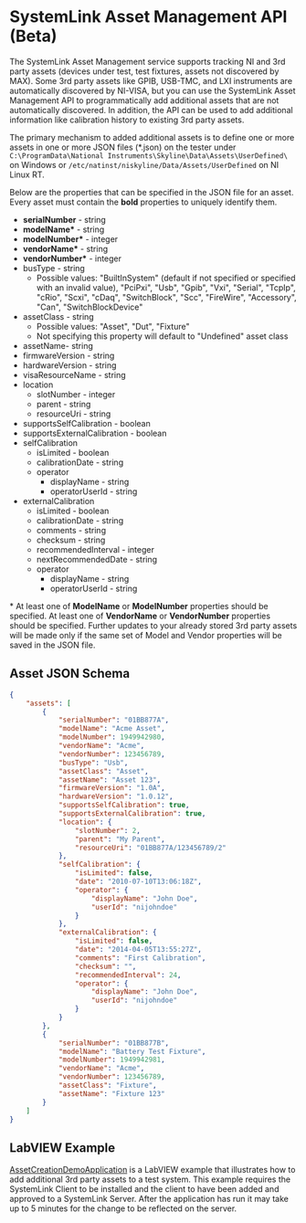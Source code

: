 # SystemLink Asset Management API (Beta)
The SystemLink Asset Management service supports tracking NI and 3rd party assets (devices under test, test fixtures, assets not discovered by MAX).  Some 3rd party assets like GPIB, USB-TMC, and LXI instruments are automatically discovered by NI-VISA, but you can use the SystemLink Asset Management API to programmatically add additional assets that are not automatically discovered.  In addition, the API can be used to add additional information like calibration history to existing 3rd party assets.

The primary mechanism to added additional assets is to define one or more assets in one or more JSON files (*.json) on the tester under ````C:\ProgramData\National Instruments\Skyline\Data\Assets\UserDefined\```` on Windows or ````/etc/natinst/niskyline/Data/Assets/UserDefined```` on NI Linux RT.

Below are the properties that can be specified in the JSON file for an asset. Every asset must contain the **bold** properties to uniquely identify them.
* **serialNumber** - string
* **modelName\*** - string
* **modelNumber\*** - integer
* **vendorName\*** - string
* **vendorNumber\*** - integer
* busType - string
    * Possible values: "BuiltInSystem" (default if not specified or specified with an invalid value), "PciPxi", "Usb", "Gpib", "Vxi", "Serial", "TcpIp", "cRio", "Scxi", "cDaq", "SwitchBlock", "Scc", "FireWire", "Accessory", "Can", "SwitchBlockDevice"
* assetClass - string
    * Possible values: "Asset", "Dut", "Fixture"
    * Not specifying this property will default to "Undefined" asset class
* assetName- string
* firmwareVersion - string
* hardwareVersion - string
* visaResourceName - string
* location
    * slotNumber - integer
    * parent - string
    * resourceUri - string
* supportsSelfCalibration - boolean
* supportsExternalCalibration - boolean
* selfCalibration
    * isLimited - boolean
    * calibrationDate - string
    * operator
        * displayName - string
        * operatorUserId - string
* externalCalibration
    * isLimited - boolean
    * calibrationDate - string
    * comments - string
    * checksum - string
    * recommendedInterval - integer
    * nextRecommendedDate - string
    * operator
        * displayName - string
        * operatorUserId - string
 
\* At least one of **ModelName** or **ModelNumber** properties should be specified. At least one of **VendorName** or **VendorNumber** properties should be specified. Further updates to your already stored 3rd party assets will be made only if the same set of Model and Vendor properties will be saved in the JSON file.

## Asset JSON Schema
````json
{
    "assets": [
        {
            "serialNumber": "01BB877A",
            "modelName": "Acme Asset",
            "modelNumber": 1949942980,
            "vendorName": "Acme",
            "vendorNumber": 123456789,
            "busType": "Usb",
            "assetClass": "Asset",
            "assetName": "Asset 123",
            "firmwareVersion": "1.0A",
            "hardwareVersion": "1.0.12",
            "supportsSelfCalibration": true,
            "supportsExternalCalibration": true,
            "location": {
                "slotNumber": 2,
                "parent": "My Parent",
                "resourceUri": "01BB877A/123456789/2"
            },
            "selfCalibration": {
                "isLimited": false,
                "date": "2010-07-10T13:06:18Z",
                "operator": {
                    "displayName": "John Doe",
                    "userId": "nijohndoe"
                }
            },
            "externalCalibration": {
                "isLimited": false,
                "date": "2014-04-05T13:55:27Z",
                "comments": "First Calibration",
                "checksum": "",
                "recommendedInterval": 24,
                "operator": {
                    "displayName": "John Doe",
                    "userId": "nijohndoe"
                }
            }
        },
        {
            "serialNumber": "01BB877B",
            "modelName": "Battery Test Fixture",
            "modelNumber": 1949942981,
            "vendorName": "Acme",
            "vendorNumber": 123456789,
            "assetClass": "Fixture",
            "assetName": "Fixture 123"
        }
    ]
}
````


## LabVIEW Example
[AssetCreationDemoApplication](https://github.com/joshuaprewitt/systemlink-asset-management-api/tree/master/AssetCreationDemoApplication) is a LabVIEW example that illustrates how to add additional 3rd party assets to a test system. This example requires the SystemLink Client to be installed and the client to have been added and approved to a SystemLink Server.  After the application has run it may take up to 5 minutes for the change to be reflected on the server.
